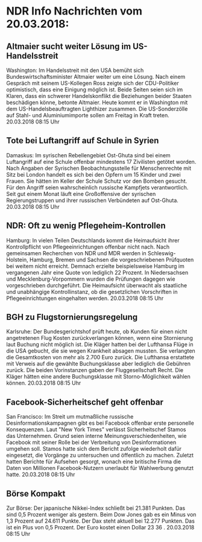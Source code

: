 # NDR Info Nachrichten vom 20.03.2018:


## Altmaier sucht weiter Lösung im US-Handelsstreit
Washington: Im Handelsstreit mit den USA bemüht sich Bundeswirtschaftsminister Altmaier weiter um eine Lösung. Nach einem Gespräch mit seinem US-Kollegen Ross zeigte sich der CDU-Politiker optimistisch, dass eine Einigung möglich ist. Beide Seiten seien sich im Klaren, dass ein schwerer Handelskonflikt die Beziehungen beider Staaten beschädigen könne, betonte Altmaier. Heute kommt er in Washington mit dem US-Handelsbeauftragten Lighthizer zusammen. Die US-Sonderzölle auf Stahl- und Aluminiumimporte sollen am Freitag in Kraft treten. 20.03.2018 08:15 Uhr 

## Tote bei Luftangriff auf Schule in Syrien
Damaskus: Im syrischen Rebellengebiet Ost-Ghuta sind bei einem Luftangriff auf eine Schule offenbar mindestens 17 Zivilisten getötet worden. Nach Angaben der Syrischen Beobachtungsstelle für Menschenrechte mit Sitz bei London handelt es sich bei den Opfern um 15 Kinder und zwei Frauen. Sie hätten im Keller der Schule Schutz vor den Bomben gesucht. Für den Angriff seien wahrscheinlich russische Kampfjets verantwortlich. Seit gut einem Monat läuft eine Großoffensive der syrischen Regierungstruppen und ihrer russischen Verbündeten auf Ost-Ghuta. 20.03.2018 08:15 Uhr 

## NDR: Oft zu wenig Pflegeheim-Kontrollen
Hamburg: In vielen Teilen Deutschlands kommt die Heimaufsicht ihrer Kontrollpflicht von Pflegeeinrichtungen offenbar nicht nach. Nach gemeinsamen Recherchen von NDR und MDR werden in Schleswig-Holstein, Hamburg, Bremen und Sachsen die vorgeschriebenen Prüfquoten bei weitem nicht erreicht. Demnach erzielte beispielsweise Hamburg im vergangenen Jahr eine Quote von lediglich 22 Prozent. In Niedersachsen und Mecklenburg-Vorpommern wurden die Prüfungen dagegen wie vorgeschrieben durchgeführt. Die Heimaufsicht überwacht als staatliche und unabhängige Kontrollinstanz, ob die gesetzlichen Vorschriften in Pflegeeinrichtungen eingehalten werden. 20.03.2018 08:15 Uhr 

## BGH zu Flugstornierungsregelung
Karlsruhe: Der Bundesgerichtshof prüft heute, ob Kunden für einen nicht angetretenen Flug Kosten zurückverlangen können, wenn eine Stornierung laut Buchung nicht möglich ist. Die Kläger hatten bei der Lufthansa Flüge in die USA gebucht, die sie wegen Krankheit absagen mussten. Sie verlangten die Gesamtkosten von mehr als 2.700 Euro zurück. Die Lufthansa erstattete mit Verweis auf die gewählte Buchungsklasse aber lediglich die Gebühren zurück. Die beiden Vorinstanzen gaben der Fluggesellschaft Recht. Die Kläger hätten eine andere Buchungsklasse mit Storno-Möglichkeit wählen können. 20.03.2018 08:15 Uhr 

## Facebook-Sicherheitschef geht offenbar
San Francisco: Im Streit um mutmaßliche russische Desinformationskampagnen gibt es bei Facebook offenbar erste personelle Konsequenzen. Laut "New York Times" verlässt Sicherheitschef Stamos das Unternehmen. Grund seien interne Meinungsverschiedenheiten, wie Facebook mit seiner Rolle bei der Verbreitung von Desinformationen umgehen soll. Stamos hatte sich dem Bericht zufolge wiederholt dafür eingesetzt, die Vorgänge zu untersuchen und öffentlich zu machen. Zuletzt hatten Berichte für Aufsehen gesorgt, wonach eine britische Firma die Daten von Millionen Facebook-Nutzern unerlaubt für Wahlwerbung genutzt hatte. 20.03.2018 08:15 Uhr 

## Börse Kompakt
Zur Börse: Der japanische Nikkei-Index schließt bei  21.381  Punkten. Das sind  0,5  Prozent weniger als gestern. Beim Dow Jones gab es ein Minus von  1,3  Prozent auf 24.611  Punkte. Der Dax steht aktuell bei  12.277  Punkten. Das ist ein Plus von  0,5  Prozent. Der Euro kostet einen Dollar  23 36 . 20.03.2018 08:15 Uhr 
